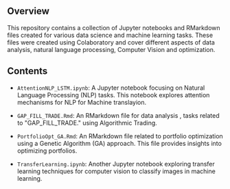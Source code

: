 ## Overview

This repository contains a collection of Jupyter notebooks and RMarkdown files created for various data science and machine learning tasks.
These files were created using Colaboratory and cover different aspects of data analysis, natural language processing, Computer Vision and optimization.

## Contents

- `AttentionNLP_LSTM.ipynb`: A Jupyter notebook focusing on Natural Language Processing (NLP) tasks. This notebook explores attention mechanisms for NLP for Machine translayion.

- `GAP_FILL_TRADE.Rmd`: An RMarkdown file for data analysis , tasks related to "GAP_FILL_TRADE." using Algorithmic Trading.

- `PortfolioOpt_GA.Rmd`: An RMarkdown file related to portfolio optimization using a Genetic Algorithm (GA) approach. This file provides insights into optimizing portfolios.

- `TransferLearning.ipynb`: Another Jupyter notebook exploring transfer learning techniques for computer vision to classify images in machine learning.
